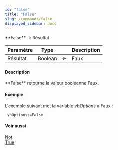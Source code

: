 ```yaml
---
id: "false"
title: "False"
slug: /commands/false
displayed_sidebar: docs
---
```


<!--REF #_command_.False.Syntax-->**False**  -> Résultat<!-- END REF-->
<!--REF #_command_.False.Params-->
| Paramètre | Type |  | Description |
| --- | --- | --- | --- |
| Résultat | Boolean | &larr; | Faux |

<!-- END REF-->

#### Description 

<!--REF #_command_.False.Summary-->**False** retourne la valeur booléenne Faux.<!-- END REF-->

#### Exemple 

L'exemple suivant met la variable *vbOptions* à Faux :

```4d
 vbOptions:=False
```

#### Voir aussi 

[Not](not.md)  
[True](true.md)  